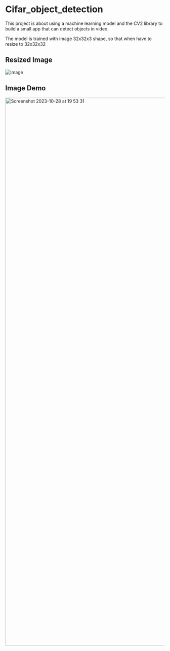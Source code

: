 # Cifar_object_detection
This project is about using a machine learning model and the CV2 library to build a small app that can detect objects in video.

The model is trained with image 32x32x3 shape, so that when have to resize to 32x32x32
## Resized Image
![image](https://github.com/TrH203/cifar_object_detection/assets/96675314/88219885-8a5e-4db6-b0a9-44367475bcd5)


## Image Demo
<img width="1728" alt="Screenshot 2023-10-28 at 19 53 31" src="https://github.com/TrH203/cifar_object_detection/assets/96675314/6beca811-3bfd-429e-9c1c-31c82bb2b854">




